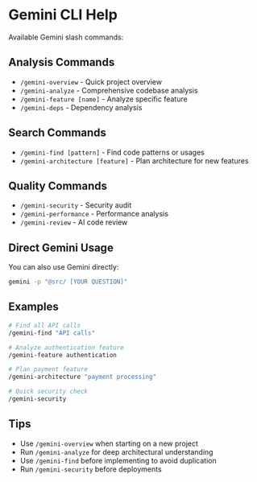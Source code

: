 # Gemini CLI Help

Available Gemini slash commands:

## Analysis Commands
- `/gemini-overview` - Quick project overview
- `/gemini-analyze` - Comprehensive codebase analysis
- `/gemini-feature [name]` - Analyze specific feature
- `/gemini-deps` - Dependency analysis

## Search Commands
- `/gemini-find [pattern]` - Find code patterns or usages
- `/gemini-architecture [feature]` - Plan architecture for new features

## Quality Commands
- `/gemini-security` - Security audit
- `/gemini-performance` - Performance analysis
- `/gemini-review` - AI code review

## Direct Gemini Usage
You can also use Gemini directly:
```bash
gemini -p "@src/ [YOUR QUESTION]"
```

## Examples
```bash
# Find all API calls
/gemini-find "API calls"

# Analyze authentication feature
/gemini-feature authentication

# Plan payment feature
/gemini-architecture "payment processing"

# Quick security check
/gemini-security
```

## Tips
- Use `/gemini-overview` when starting on a new project
- Run `/gemini-analyze` for deep architectural understanding
- Use `/gemini-find` before implementing to avoid duplication
- Run `/gemini-security` before deployments